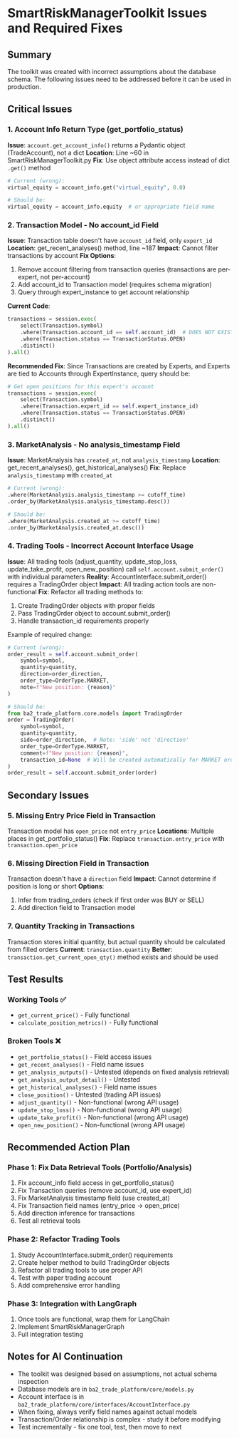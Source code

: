 # SmartRiskManagerToolkit Issues and Required Fixes

## Summary
The toolkit was created with incorrect assumptions about the database schema. The following issues need to be addressed before it can be used in production.

## Critical Issues

### 1. Account Info Return Type (get_portfolio_status)
**Issue**: `account.get_account_info()` returns a Pydantic object (TradeAccount), not a dict
**Location**: Line ~60 in SmartRiskManagerToolkit.py
**Fix**: Use object attribute access instead of dict `.get()` method
```python
# Current (wrong):
virtual_equity = account_info.get("virtual_equity", 0.0)

# Should be:
virtual_equity = account_info.equity  # or appropriate field name
```

### 2. Transaction Model - No account_id Field
**Issue**: Transaction table doesn't have `account_id` field, only `expert_id`
**Location**: get_recent_analyses() method, line ~187
**Impact**: Cannot filter transactions by account
**Fix Options**:
1. Remove account filtering from transaction queries (transactions are per-expert, not per-account)
2. Add account_id to Transaction model (requires schema migration)
3. Query through expert_instance to get account relationship

**Current Code**:
```python
transactions = session.exec(
    select(Transaction.symbol)
    .where(Transaction.account_id == self.account_id)  # DOES NOT EXIST
    .where(Transaction.status == TransactionStatus.OPEN)
    .distinct()
).all()
```

**Recommended Fix**: Since Transactions are created by Experts, and Experts are tied to Accounts through ExpertInstance, query should be:
```python
# Get open positions for this expert's account
transactions = session.exec(
    select(Transaction.symbol)
    .where(Transaction.expert_id == self.expert_instance_id)
    .where(Transaction.status == TransactionStatus.OPEN)
    .distinct()
).all()
```

### 3. MarketAnalysis - No analysis_timestamp Field
**Issue**: MarketAnalysis has `created_at`, not `analysis_timestamp`
**Location**: get_recent_analyses(), get_historical_analyses()
**Fix**: Replace `analysis_timestamp` with `created_at`

```python
# Current (wrong):
.where(MarketAnalysis.analysis_timestamp >= cutoff_time)
.order_by(MarketAnalysis.analysis_timestamp.desc())

# Should be:
.where(MarketAnalysis.created_at >= cutoff_time)
.order_by(MarketAnalysis.created_at.desc())
```

### 4. Trading Tools - Incorrect Account Interface Usage
**Issue**: All trading tools (adjust_quantity, update_stop_loss, update_take_profit, open_new_position) call `self.account.submit_order()` with individual parameters
**Reality**: AccountInterface.submit_order() requires a TradingOrder object
**Impact**: All trading action tools are non-functional
**Fix**: Refactor all trading methods to:
1. Create TradingOrder objects with proper fields
2. Pass TradingOrder object to account.submit_order()
3. Handle transaction_id requirements properly

Example of required change:
```python
# Current (wrong):
order_result = self.account.submit_order(
    symbol=symbol,
    quantity=quantity,
    direction=order_direction,
    order_type=OrderType.MARKET,
    note=f"New position: {reason}"
)

# Should be:
from ba2_trade_platform.core.models import TradingOrder
order = TradingOrder(
    symbol=symbol,
    quantity=quantity,
    side=order_direction,  # Note: 'side' not 'direction'
    order_type=OrderType.MARKET,
    comment=f"New position: {reason}",
    transaction_id=None  # Will be created automatically for MARKET orders
)
order_result = self.account.submit_order(order)
```

## Secondary Issues

### 5. Missing Entry Price Field in Transaction
Transaction model has `open_price` not `entry_price`
**Locations**: Multiple places in get_portfolio_status()
**Fix**: Replace `transaction.entry_price` with `transaction.open_price`

### 6. Missing Direction Field in Transaction
Transaction doesn't have a `direction` field
**Impact**: Cannot determine if position is long or short
**Options**:
1. Infer from trading_orders (check if first order was BUY or SELL)
2. Add direction field to Transaction model

### 7. Quantity Tracking in Transactions
Transaction stores initial quantity, but actual quantity should be calculated from filled orders
**Current**: `transaction.quantity`
**Better**: `transaction.get_current_open_qty()` method exists and should be used

## Test Results

### Working Tools ✅
- `get_current_price()` - Fully functional
- `calculate_position_metrics()` - Fully functional

### Broken Tools ❌
- `get_portfolio_status()` - Field access issues
- `get_recent_analyses()` - Field name issues
- `get_analysis_outputs()` - Untested (depends on fixed analysis retrieval)
- `get_analysis_output_detail()` - Untested
- `get_historical_analyses()` - Field name issues
- `close_position()` - Untested (trading API issues)
- `adjust_quantity()` - Non-functional (wrong API usage)
- `update_stop_loss()` - Non-functional (wrong API usage)
- `update_take_profit()` - Non-functional (wrong API usage)
- `open_new_position()` - Non-functional (wrong API usage)

## Recommended Action Plan

### Phase 1: Fix Data Retrieval Tools (Portfolio/Analysis)
1. Fix account_info field access in get_portfolio_status()
2. Fix Transaction queries (remove account_id, use expert_id)
3. Fix MarketAnalysis timestamp field (use created_at)
4. Fix Transaction field names (entry_price → open_price)
5. Add direction inference for transactions
6. Test all retrieval tools

### Phase 2: Refactor Trading Tools
1. Study AccountInterface.submit_order() requirements
2. Create helper method to build TradingOrder objects
3. Refactor all trading tools to use proper API
4. Test with paper trading account
5. Add comprehensive error handling

### Phase 3: Integration with LangGraph
1. Once tools are functional, wrap them for LangChain
2. Implement SmartRiskManagerGraph
3. Full integration testing

## Notes for AI Continuation

- The toolkit was designed based on assumptions, not actual schema inspection
- Database models are in `ba2_trade_platform/core/models.py`
- Account interface is in `ba2_trade_platform/core/interfaces/AccountInterface.py`
- When fixing, always verify field names against actual models
- Transaction/Order relationship is complex - study it before modifying
- Test incrementally - fix one tool, test, then move to next

